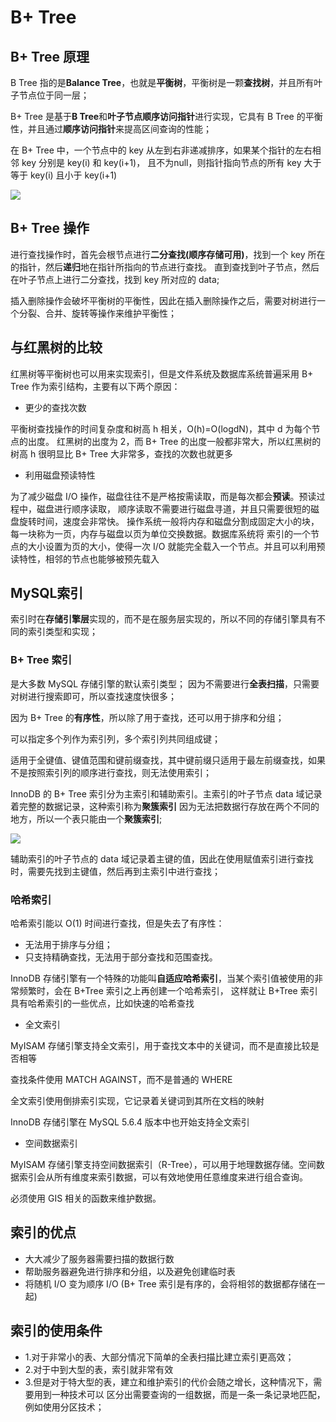 # B+ Tree

## B+ Tree 原理
	
B Tree 指的是**Balance
Tree**，也就是**平衡树**，平衡树是一颗**查找树**，并且所有叶子节点位于同一层；
	
B+ Tree 是基于**B Tree**和**叶子节点顺序访问指针**进行实现，它具有 B Tree
的平衡性，并且通过**顺序访问指针**来提高区间查询的性能；
		
在 B+ Tree 中，一个节点中的 key 从左到右非递减排序，如果某个指针的左右相邻 key 分别是 key(i) 和 key(i+1)，
且不为null，则指针指向节点的所有 key 大于等于 key(i) 且小于 key(i+1)
		
![](B+Tre.png)

## B+ Tree 操作

进行查找操作时，首先会根节点进行**二分查找(顺序存储可用)**，找到一个 key
所在的指针，然后**递归**地在指针所指向的节点进行查找。
直到查找到叶子节点，然后在叶子节点上进行二分查找，找到 key 所对应的 data;
		
插入删除操作会破坏平衡树的平衡性，因此在插入删除操作之后，需要对树进行一个分裂、合并、旋转等操作来维护平衡性；
	
## 与红黑树的比较

红黑树等平衡树也可以用来实现索引，但是文件系统及数据库系统普遍采用 B+ Tree 作为索引结构，主要有以下两个原因：
	
- 更少的查找次数

 平衡树查找操作的时间复杂度和树高 h 相关，O(h)=O(logdN)，其中 d 为每个节点的出度。
 红黑树的出度为 2，而 B+ Tree 的出度一般都非常大，所以红黑树的树高 h 很明显比 B+
 Tree 大非常多，查找的次数也就更多
		
- 利用磁盘预读特性

 为了减少磁盘 I/O
 操作，磁盘往往不是严格按需读取，而是每次都会**预读**。预读过程中，磁盘进行顺序读取，
 顺序读取不需要进行磁盘寻道，并且只需要很短的磁盘旋转时间，速度会非常快。
 操作系统一般将内存和磁盘分割成固定大小的块，每一块称为一页，内存与磁盘以页为单位交换数据。数据库系统将
 索引的一个节点的大小设置为页的大小，使得一次 I/O
 就能完全载入一个节点。并且可以利用预读特性，相邻的节点也能够被预先载入
			
## MySQL索引
	
索引时在**存储引擎层**实现的，而不是在服务层实现的，所以不同的存储引擎具有不同的索引类型和实现；
	
### B+ Tree 索引
		
是大多数 MySQL 存储引擎的默认索引类型；
因为不需要进行**全表扫描**，只需要对树进行搜索即可，所以查找速度快很多；
		
因为 B+ Tree 的**有序性**，所以除了用于查找，还可以用于排序和分组；
		
可以指定多个列作为索引列，多个索引列共同组成键；
		
适用于全键值、键值范围和键前缀查找，其中键前缀只适用于最左前缀查找，如果不是按照索引列的顺序进行查找，则无法使用索引；
		
InnoDB 的 B+ Tree 索引分为主索引和辅助索引。主索引的叶子节点 data
域记录着完整的数据记录，这种索引称为**聚簇索引**
因为无法把数据行存放在两个不同的地方，所以一个表只能由一个**聚簇索引**;
		
![](聚簇索引.png)
		
辅助索引的叶子节点的 data 域记录着主键的值，因此在使用赋值索引进行查找时，需要先找到主键值，然后再到主索引中进行查找；
		
### 哈希索引
  
哈希索引能以 O(1) 时间进行查找，但是失去了有序性：
  
- 无法用于排序与分组；
- 只支持精确查找，无法用于部分查找和范围查找。
  
InnoDB
存储引擎有一个特殊的功能叫**自适应哈希索引**，当某个索引值被使用的非常频繁时，会在
B+Tree 索引之上再创建一个哈希索引， 这样就让 B+Tree
索引具有哈希索引的一些优点，比如快速的哈希查找
   
- 全文索引
  
MyISAM 存储引擎支持全文索引，用于查找文本中的关键词，而不是直接比较是否相等
	  
查找条件使用 MATCH AGAINST，而不是普通的 WHERE
	  
全文索引使用倒排索引实现，它记录着关键词到其所在文档的映射
	  
InnoDB 存储引擎在 MySQL 5.6.4 版本中也开始支持全文索引
	 
- 空间数据索引
  
 MyISAM
 存储引擎支持空间数据索引（R-Tree），可以用于地理数据存储。空间数据索引会从所有维度来索引数据，可以有效地使用任意维度来进行组合查询。
 
必须使用 GIS 相关的函数来维护数据。
   
		
## 索引的优点
	
- 大大减少了服务器需要扫描的数据行数
- 帮助服务器避免进行排序和分组，以及避免创建临时表
- 将随机 I/O 变为顺序 I/O (B+ Tree 索引是有序的，会将相邻的数据都存储在一起)	
	
## 索引的使用条件
	
- 1.对于非常小的表、大部分情况下简单的全表扫描比建立索引更高效；
- 2.对于中到大型的表，索引就非常有效
- 3.但是对于特大型的表，建立和维护索引的代价会随之增长，这种情况下，需要用到一种技术可以
		区分出需要查询的一组数据，而是一条一条记录地匹配，例如使用分区技术；
	
	